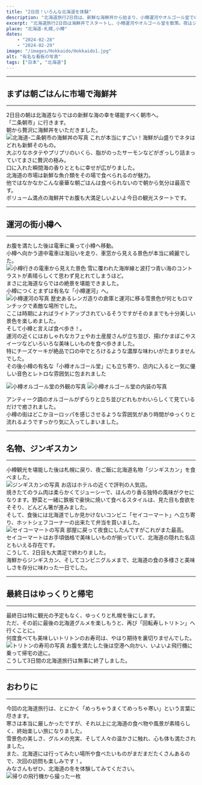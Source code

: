 ```yaml
---
title: "2日目！いろんな北海道を体験"
description: "北海道旅行2日目は、新鮮な海鮮丼から始まり、小樽運河やオルゴール堂での観光を満喫。夜はジンギスカンやセイコーマートのグルメを堪能し、最終日には絶品回転寿司で締めくくる、食と観光を楽しむ旅の記録。"
excerpt: "北海道旅行2日目は海鮮丼でスタートし、小樽運河やオルゴール堂を散策。夜はジンギスカンとセイコーマートのグルメを味わい、最終日は絶品回転寿司で締めくくる充実した旅でした。"
place: "北海道-札幌,小樽"
dates:
    - "2024-02-28"
    - "2024-02-29"
image: "/images/Hokkaido/Hokkaido1.jpg"
alt: "有名な看板の写真"
tags: ["日本", "北海道"]
---
```


---
## まずは朝ごはんに市場で海鮮丼
---

2日目の朝は北海道ならではの新鮮な海の幸を堪能すべく朝市へ。  
「二条朝市」に行きます。  
朝から贅沢に海鮮丼をいただきました。  
![北海道-二条朝市の海鮮丼の写真](/images/Hokkaido/kaisen.jpg)
これが本当にすごい！海鮮が山盛りでネタはどれも新鮮そのもの。  
大ぶりなホタテやプリプリのいくら、脂がのったサーモンなどがぎっしり詰まっていてまさに贅沢の極み。  
口に入れた瞬間海の香りとともに幸せが広がりました。  
北海道の市場は新鮮な魚介類をその場で食べられるのが魅力。  
他ではなかなかこんな豪華な朝ごはんは食べられないので朝から気分は最高です。  
ボリューム満点の海鮮丼でお腹も大満足しいよいよ今日の観光スタートです。  

---
## 運河の街小樽へ
---

お腹を満たした後は電車に乗って小樽へ移動。  
小樽へ向かう道中電車は海沿いを走り、車窓から見える景色が本当に綺麗でした。  
![小樽行きの電車から見えた景色](/images/Hokkaido/otaunoumi.jpg)
雪に覆われた海岸線と波打つ青い海のコントラストが素晴らしくて思わず見とれてしまうほど。  
まさに北海道ならではの絶景を堪能できました。  
小樽につくとまずは有名な「小樽運河」へ。  
![小樽運河の写真](/images/Hokkaido/unga.jpg)
歴史あるレンガ造りの倉庫と運河に移る雪景色が何ともロマンチックで素敵な場所でした。  
ここは時期によればライトアップされているそうですがそのままでも十分美しい景色を楽しめました。  
そして小樽と言えば食べ歩き！。  
運河の近くにはおしゃれなカフェやお土産屋さんが立ち並び、揚げかまぼこやスイーツなどいろいろな美味しいものを食べ歩きました。  
特にチーズケーキが絶品で口の中でとろけるような濃厚な味わいがたまりませんでした。  
その後小樽の有名な「小樽オルゴール堂」にも立ち寄り、店内に入ると一気に優しい音色とレトロな雰囲気に包まれました 

![小樽オルゴール堂の外観の写真](/images/Hokkaido/orugoru.jpg)
![小樽オルゴール堂の内装の写真](/images/Hokkaido/orugoru2.jpg)

アンティーク調のオルゴールがずらりと立ち並びどれもかわいらしくて見ているだけで癒されました。  
小樽の街はどこかヨーロッパを感じさせるような雰囲気があり時間がゆっくりと流れるようですっかり気に入ってしまいました。  

---
## 名物、ジンギスカン
---

小樽観光を堪能した後は札幌に戻り、夜ご飯に北海道名物「ジンギスカン」を食べました。  
![ジンギスカンの写真](/images/Hokkaido/jigis.jpg)
お店はホテルの近くで評判の人気店。  
焼きたてのラム肉は柔らかくてジューシーで、ほんのり香る独特の風味がクセになります。野菜と一緒に鉄板で豪快に焼いて食べるスタイルは、見た目も食欲をそそり、どんどん箸が進みました。  
そして、食後には北海道でしか見かけないコンビニ「セイコーマート」へ立ち寄り、ホットシェフコーナーの出来たて弁当を買いました。  
![セイコーマートの写真](/images/Hokkaido/seiko.jpg)
部屋に戻って夜食にしたんですがこれがまた最高。  
セイコーマートはお手頃価格で美味しいものが揃っていて、北海道の隠れた名店ともいえる存在です。  
こうして、2日目も大満足で終わりました。  
海鮮からジンギスカン、そしてコンビニグルメまで、北海道の食の多様さと美味しさを存分に味わった一日でした。  

---
## 最終日はゆっくりと帰宅
---

最終日は特に観光の予定もなく、ゆっくりと札幌を後にします。  
ただ、その前に最後の北海道グルメを楽しもうと、再び「回転寿しトリトン」へ行くことに。  
何度食べても美味しいトリトンのお寿司は、やはり期待を裏切りませんでした。  
![トリトンの寿司の写真](/images/Hokkaido/sushi.jpg)
お腹を満たした後は空港へ向かい、いよいよ飛行機に乗って帰宅の途に。  
こうして3日間の北海道旅行は無事に終了しました。  

---
## おわりに
---

今回の北海道旅行は、とにかく「めっちゃうまくてめっちゃ寒い」という言葉に尽きます。  
寒さは本当に厳しかったですが、それ以上に北海道の食べ物や風景が素晴らしく、終始楽しい旅になりました。  
雪景色の美しさ、グルメの充実、そして人々の温かさに触れ、心も体も満たされました。  
また、北海道には行ってみたい場所や食べたいものがまだまだたくさんあるので、次回の訪問も楽しみです！。  
みなさんもぜひ、北海道の冬を体験してみてください。  
![帰りの飛行機から撮った一枚](/images/Hokkaido/hikouki.jpg)
